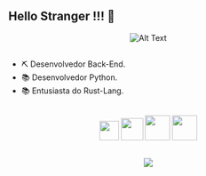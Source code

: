 ## Hello Stranger !!! 👋

<div align="center">
  
  ![Alt Text](https://media3.giphy.com/media/oPNq5A3IZC6bugJXeS/giphy.gif?cid=ecf05e47ff8d926t3gpvqn3hvrnozu4vgo0no7a4xqrw7rfs&ep=v1_gifs_search&rid=giphy.gif&ct=g)
</div>

##

- ⛏️ Desenvolvedor Back-End.
- 📚 Desenvolvedor Python.
- 📚 Entusiasta do Rust-Lang.
  
##
  
<div align="center">
  <img height="35em" src="https://api.iconify.design/devicon/vscode-wordmark.svg"/>
  <img height="40em" src="https://api.iconify.design/devicon/python-wordmark.svg"/>
  <img height="45em" src="https://api.iconify.design/devicon/fastapi-wordmark.svg"/>
  <img height="45em" src="https://api.iconify.design/devicon/rabbitmq-wordmark.svg"/>
</div>

## 
  
<div align="center">
  <a href="https://www.linkedin.com/in/andrews-s-fernandes-441082139/" target="_blank"><img src="https://img.shields.io/badge/-LinkedIn-%230077B5?style=for-the-badge&logo=linkedin&logoColor=white" target="_blank"></a> 
</div>
  
<!--  
![Snake animation](https://github.com/rafaballerini/rafaballerini/blob/output/github-contribution-grid-snake.svg)
-->
